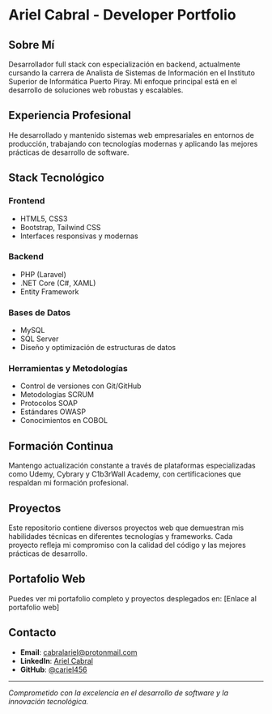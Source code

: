 # Ariel Cabral - Developer Portfolio

## Sobre Mí

Desarrollador full stack con especialización en backend, actualmente cursando la carrera de Analista de Sistemas de Información en el Instituto Superior de Informática Puerto Piray. Mi enfoque principal está en el desarrollo de soluciones web robustas y escalables.

## Experiencia Profesional

He desarrollado y mantenido sistemas web empresariales en entornos de producción, trabajando con tecnologías modernas y aplicando las mejores prácticas de desarrollo de software.

## Stack Tecnológico

### Frontend
- HTML5, CSS3
- Bootstrap, Tailwind CSS
- Interfaces responsivas y modernas

### Backend
- PHP (Laravel)
- .NET Core (C#, XAML)
- Entity Framework

### Bases de Datos
- MySQL
- SQL Server
- Diseño y optimización de estructuras de datos

### Herramientas y Metodologías
- Control de versiones con Git/GitHub
- Metodologías SCRUM
- Protocolos SOAP
- Estándares OWASP
- Conocimientos en COBOL

## Formación Continua

Mantengo actualización constante a través de plataformas especializadas como Udemy, Cybrary y C1b3rWall Academy, con certificaciones que respaldan mi formación profesional.

## Proyectos

Este repositorio contiene diversos proyectos web que demuestran mis habilidades técnicas en diferentes tecnologías y frameworks. Cada proyecto refleja mi compromiso con la calidad del código y las mejores prácticas de desarrollo.

## Portafolio Web

Puedes ver mi portafolio completo y proyectos desplegados en: [Enlace al portafolio web]

## Contacto

- **Email**: cabralariel@protonmail.com
- **LinkedIn**: [Ariel Cabral](https://www.linkedin.com/in/ariel-cabral-891a16268/)
- **GitHub**: [@cariel456](https://github.com/cariel456)

---

*Comprometido con la excelencia en el desarrollo de software y la innovación tecnológica.*